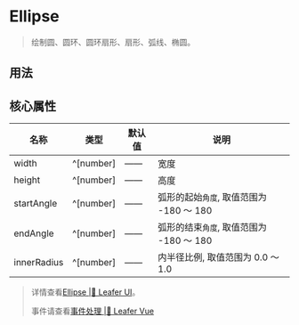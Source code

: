 <script setup lang="ts">
import code from './Ellipse.vue?raw'
</script>

# Ellipse
>
> 绘制圆、圆环、圆环扇形、扇形、弧线、椭圆。
>

## 用法

<Repl :code />

## 核心属性

| 名称 | 类型 | 默认值 | 说明 |
| --- | --- | --- | --- |
| width | ^[number] | —— | 宽度 |
| height | ^[number] | —— | 高度 |
| startAngle | ^[number] | —— | 弧形的起始`角度`, 取值范围为 -180 ～ 180 |
| endAngle | ^[number] | —— | 弧形的结束`角度`, 取值范围为 -180 ～ 180 |
| innerRadius | ^[number] | —— | 内半径比例, 取值范围为 0.0 ～ 1.0 |

> 详情查看[Ellipse |🌿 Leafer UI](https://www.leaferjs.com/ui/guide/display/Ellipse.html)。
>
> 事件请查看[事件处理 |🌿 Leafer Vue](/guide/events/events)
